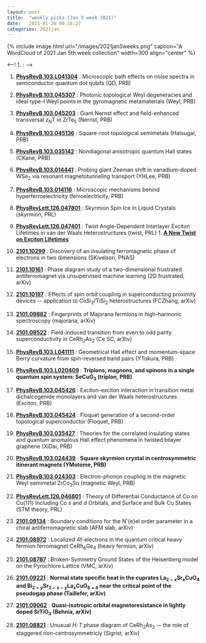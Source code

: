 ```yaml
---
layout: post
title:  "weekly picks (Jan 5 week 2021)"
date:   2021-01-30 00:16:27
categories: 2021jan
---
```


{% include image.html url="/images/2021jan5weeks.png" caption="A WordCloud of 2021 Jan 5th week collection" width=300 align="center" %}


<--! 1. **[]()** : -->

1. **[PhysRevB.103.L041304](https://link.aps.org/doi/10.1103/PhysRevB.103.L041304)** : Microscopic bath effects on noise spectra in semiconductor quantum dot qubits (QD, PRB)

1. **[PhysRevB.103.045307](https://link.aps.org/doi/10.1103/PhysRevB.103.045307)** : Photonic topological Weyl degeneracies and ideal type-I Weyl points in the gyromagnetic metamaterials (Weyl, PRB)

1. **[PhysRevB.103.045203](https://link.aps.org/doi/10.1103/PhysRevB.103.045203)** : Giant Nernst effect and field-enhanced transversal ${z}_{N}\mathrm{T}$ in ${\mathrm{ZrTe}}_{5}$ (Nernst, PRB)

1. **[PhysRevB.103.045136](https://link.aps.org/doi/10.1103/PhysRevB.103.045136)** : Square-root topological semimetals (Hatsugai, PRB)

1. **[PhysRevB.103.035142](https://link.aps.org/doi/10.1103/PhysRevB.103.035142)** : Nondiagonal anisotropic quantum Hall states (CKane, PRB)

1. **[PhysRevB.103.014441](https://link.aps.org/doi/10.1103/PhysRevB.103.014441)** : Probing giant Zeeman shift in vanadium-doped $\mathrm{W}{\mathrm{Se}}_{2}$ via resonant magnetotunneling transport (YHLee, PRB)

1. **[PhysRevB.103.014116](https://link.aps.org/doi/10.1103/PhysRevB.103.014116)** : Microscopic mechanisms behind hyperferroelectricity (ferroelectricity, PRB)

1. **[PhysRevLett.126.047801](https://link.aps.org/doi/10.1103/PhysRevLett.126.047801)** : Skyrmion Spin Ice in Liquid Crystals (skyrmion, PRL)

1. **[PhysRevLett.126.047401](https://link.aps.org/doi/10.1103/PhysRevLett.126.047401)** : Twist Angle-Dependent Interlayer Exciton Lifetimes in van der Waals Heterostructures (twist, PRL) 1. **[A New Twist on Exciton Lifetimes](https://physics.aps.org/articles/v14/s2)**  




1. **[2101.10299](http://arxiv.org/abs/2101.10299)** : Discovery of an insulating ferromagnetic phase of electrons in two dimensions (SKivelson, PNAS)

1. **[2101.10161](http://arxiv.org/abs/2101.10161)** : Phase diagram study of a two-dimensional frustrated antiferromagnet via unsupervised machine learning (2D frustrated, arXiv)

1. **[2101.10197](http://arxiv.org/abs/2101.10197)** : Effects of spin orbit coupling in superconducting proximity devices -- application to $\mathrm{CoSi_2 / TiSi_2}$ heterostructures (FCZhang, arXiv)

1. **[2101.09882](http://arxiv.org/abs/2101.09882)** : Fingerprints of Majorana fermions in high-harmonic spectroscopy (majorana, arXiv)

1. **[2101.09522](http://arxiv.org/abs/2101.09522)** : Field-induced transition from even to odd parity superconductivity in CeRh$_2$As$_2$ (Ce SC, arXiv)

1. **[PhysRevB.103.L041111](https://link.aps.org/doi/10.1103/PhysRevB.103.L041111)** : Geometrical Hall effect and momentum-space Berry curvature from spin-reversed band pairs (YTokura, PRB)

1. **[PhysRevB.103.L020409](https://link.aps.org/doi/10.1103/PhysRevB.103.L020409)** : **Triplons, magnons, and spinons in a single quantum spin system: ${\mathrm{SeCuO}}_{3}$ (triplon, PRB)**

1. **[PhysRevB.103.045426](https://link.aps.org/doi/10.1103/PhysRevB.103.045426)** : Exciton-exciton interaction in transition metal dichalcogenide monolayers and van der Waals heterostructures (Exciton, PRB)

1. **[PhysRevB.103.045424](https://link.aps.org/doi/10.1103/PhysRevB.103.045424)** : Floquet generation of a second-order topological superconductor (Floquet, PRB)

1. **[PhysRevB.103.035427](https://link.aps.org/doi/10.1103/PhysRevB.103.035427)** : Theories for the correlated insulating states and quantum anomalous Hall effect phenomena in twisted bilayer graphene (XiDai, PRB)

1. **[PhysRevB.103.024439](https://link.aps.org/doi/10.1103/PhysRevB.103.024439)** : **Square skyrmion crystal in centrosymmetric itinerant magnets (YMotome, PRB)**

1. **[PhysRevB.103.024303](https://link.aps.org/doi/10.1103/PhysRevB.103.024303)** : Electron-phonon coupling in the magnetic Weyl semimetal $\mathrm{Zr}{\mathrm{Co}}_{2}\mathrm{Sn}$ (magnetic Weyl, PRB)

1. **[PhysRevLett.126.046801](https://link.aps.org/doi/10.1103/PhysRevLett.126.046801)** : Theory of Differential Conductance of Co on Cu(111) Including Co $s$ and $d$ Orbitals, and Surface and Bulk Cu States (STM theory, PRL)


1. **[2101.09134](http://arxiv.org/abs/2101.09134)** : Boundary conditions for the N\'{e}el order parameter in a chiral antiferromagnetic slab (AFM slab, arXiv)

1. **[2101.08972](http://arxiv.org/abs/2101.08972)** : Localized 4f-electrons in the quantum critical heavy fermion ferromagnet CeRh$_6$Ge$_4$ (heavy fermion, arXiv)

1. **[2101.08787](http://arxiv.org/abs/2101.08787)** : Broken-Symmetry Ground States of the Heisenberg model on the Pyrochlore Lattice (VMC, arXiv)

1. **[2101.09221](http://arxiv.org/abs/2101.09221)** : **Normal state specific heat in the cuprates La$_{2-x}$Sr$_x$CuO$_4$ and Bi$_{2+y}$Sr$_{2-x-y}$La$_x$CuO$_{6+\delta}$ near the critical point of the pseudogap phase (Taillefer, arXiv)**

1. **[2101.09062](http://arxiv.org/abs/2101.09062)** : **Quasi-isotropic orbital magnetoresistance in lightly doped SrTiO$_{3}$ (Behnia, arXiv)**

1. **[2101.08821](http://arxiv.org/abs/2101.08821)** : Unusual $H$-$T$ phase diagram of CeRh$_2$As$_2$ -- the role of staggered non-centrosymmetriciy (Sigrist, arXiv)
